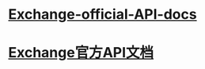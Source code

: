 # [Exchange-official-API-docs](https://github.com/IMOEX/API/blob/master/api/us_en/api_doc_en.md)

# [Exchange官方API文档](https://github.com/IMOEX/API/blob/master/api/zh_cn/api_doc_cn.md)
